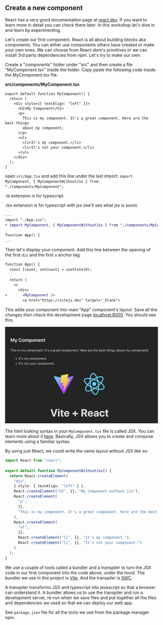 ## Create a new component

React has a very good documentation page at [react.dev](https://react.dev). If you want to learn more in detail you can check there later. In this workshop let's dive in and learn by experimenting.

Let's create our first component. React is all about building blocks aka components. You can either use components others have created or make your own ones. We can choose from React-dom's primitives or we can install 3rd party dependencies from npm. Let's try to make our own.

Create a "components" folder under "src" and then create a file "MyComponent.tsx" inside the folder.
Copy paste the following code inside the MyComponent.tsx file.

**src/components/MyComponent.tsx**

```tsx
export default function MyComponent() {
  return (
    <div style={{ textAlign: "left" }}>
      <h2>My Component</h2>
      <p>
        This is my component. It's a great component. Here are the best things
        about my component;
      </p>
      <ul>
        <li>It's my component.</li>
        <li>It's not your component.</li>
      </ul>
    </div>
  );
}
```

open `src/App.tsx` and add this line under the last import:
`import MyComponent, { MyComponentWithoutJsx } from "./components/MyComponent";`

.ts extension is for typescript.

.tsx extension is for typescript with jsx (we'll see what jsx is soon).

```diff
...
import "./App.css";
+ import MyComponent, { MyComponentWithoutJsx } from "./components/MyComponent";

function App() {
...
```

Then let's display your component. Add this line between the opening of the first `div` and the first `a` anchor tag.

```diff
function App() {
  const [count, setCount] = useState(0);

  return (
    <>
      <div>
+       <MyComponent />
        <a href="https://vitejs.dev" target="_blank">
```

This adds your component into main "App" component's layout. Save all the changes then check the development page [localhost:8000](http://localhost:8000). You should see this;

![my component](assets/my-component.png)

The html looking syntax in your `MyComponent.tsx` file is called JSX. You can learn more about it [here](https://legacy.reactjs.org/docs/introducing-jsx.html). Basically, JSX allows you to create and compose elements using a familiar syntax.

By using just React, we could write the same layout without JSX like so:

```ts
import React from "react";

export default function MyComponentWithoutJsx() {
  return React.createElement(
    "div",
    { style: { textAlign: "left" } },
    React.createElement("h2", {}, "My Component without jsx"),
    React.createElement(
      "p",
      {},
      "This is my component. It's a great component. Here are the best things about my component;"
    ),
    React.createElement(
      "ul",
      {},
      React.createElement("li", {}, "It's my component."),
      React.createElement("li", {}, "It's not your component.")
    )
  );
}
```

We use a couple of tools called a bundler and a transpiler to turn the JSX code in our first component into the code above, under the hood.
The bundler we use in this project is [Vite](https://vitejs.dev/).
And the transpiler is [SWC](https://swc.rs/).

A transpiler transforms JSX and typescript into javascript so that a browser can understand it. A bundler allows us to use the transpiler and run a development server, re-run when we save files and put together all the files and dependencies we used so that we can deploy our web app.

See `package.json` file for all the tools we use from the package manager npm.
